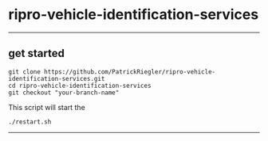 # ripro-vehicle-identification-services

---

## get started
```
git clone https://github.com/PatrickRiegler/ripro-vehicle-identification-services.git
cd ripro-vehicle-identification-services
git checkout "your-branch-name"
```

This script will start the 
```
./restart.sh
```

---

